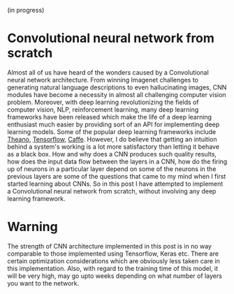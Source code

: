 (in progress)
# Convolutional neural network from scratch
Almost all of us have heard of the wonders caused by a Convolutional neural network architecture. From winning Imagenet challenges to generating natural language descriptions to even hallucinating images, CNN modules have become a necessity in almost all challenging computer vision problem.
Moreover, with deep learning revolutionizing the fields of computer vision, NLP, reinforcement learning, many deep learning frameworks have been released which make the life of a deep learning enthusiast much easier by providing sort of an API for implementing deep learning models. Some of the popular deep learning frameworks include <a href="http://deeplearning.net/software/theano/">Theano</a>, <a href="https://www.tensorflow.org">Tensorflow</a>, <a href="http://caffe.berkeleyvision.org/">Caffe</a>.
However, I do believe that getting an intuition behind a system's working is a lot more satisfactory than letting it behave as a black box. How and why does a CNN produces such quality results, how does the input data flow between the layers in a CNN, how do the firing up of neurons in a particular layer depend on some of the neurons in the previous layers are some of the questions that came to my mind when I first started learning about CNNs.
So in this post I have attempted to implement a Convolutional neural network from scratch, without involving any deep learning framework.
# Warning
The strength of CNN architecture implemented in this post is in no way comparable to those implemented using Tensorflow, Keras etc. There are certain optimization considerations which are obviously less taken care in this implementation. Also, with regard to the training time of this model, it will be very high, may go upto weeks depending on what number of layers you want to the network. 
